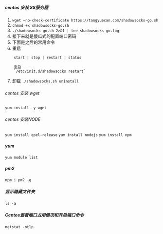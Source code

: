 ##### centos 安装 SS服务器

1. `wget –no-check-certificate https://tangyuecan.com/shadowsocks-go.sh`
2. `chmod +x shadowsocks-go.sh`
3. `./shadowsocks-go.sh 2>&1 | tee shadowsocks-go.log `
4. 接下来就是傻瓜式的配置端口密码
5. 下面是之后的常用命令
6. 重启
```
    start | stop | restart | status
    
    重启
    `/etc/init.d/shadowsocks restart`
```
7. 卸载 `./shadowsocks.sh uninstall`

###### centos 安装 wget

`yum install -y wget`

###### centos 安装NODE

`yum install epel-release`
`yum install nodejs`
`yum install npm`

##### yum

`yum module list`

##### pm2

`npm i pm2 -g`

##### 显示隐藏文件夹

`ls -a`

##### Centos查看端口占用情况和开启端口命令

`netstat -ntlp`